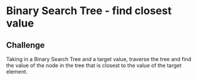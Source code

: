 # Binary Search Tree - find closest value

## Challenge
Taking in a Binary Search Tree and a target value, traverse the tree and find the value of the node in the tree that is closest to the value of the target element. 
